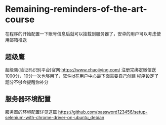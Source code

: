 # Remaining-reminders-of-the-art-course
在程序的开始配置一下账号信息后就可以挂载到服务器了，安卓的用户可以考虑使用邮箱推送
## 超级鹰
超级鹰(验证码识别平台)官网:https://www.chaojiying.com/
注册完绑定微信送1000分，10分一次也够用了，软件id在用户中心最下面需要自己创建
程序设定了题分不够会提醒你补分
## 服务器环境配置
服务器的环境配置详见这篇
https://github.com/password123456/setup-selenium-with-chrome-driver-on-ubuntu_debian
